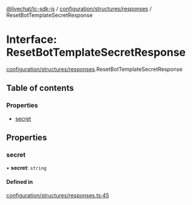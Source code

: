 [@livechat/lc-sdk-js](../README.md) / [configuration/structures/responses](../modules/configuration_structures_responses.md) / ResetBotTemplateSecretResponse

# Interface: ResetBotTemplateSecretResponse

[configuration/structures/responses](../modules/configuration_structures_responses.md).ResetBotTemplateSecretResponse

## Table of contents

### Properties

- [secret](configuration_structures_responses.ResetBotTemplateSecretResponse.md#secret)

## Properties

### secret

• **secret**: `string`

#### Defined in

[configuration/structures/responses.ts:45](https://github.com/livechat/lc-sdk-js/blob/c7b3817/src/configuration/structures/responses.ts#L45)
